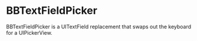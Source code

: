 BBTextFieldPicker
=================

BBTextFieldPicker is a UITextField replacement that swaps out the keyboard for a UIPickerView.


